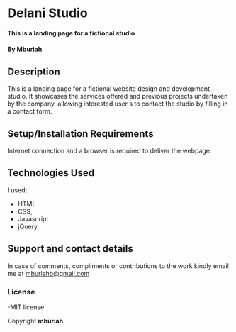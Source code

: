 # Delani Studio
#### This is a landing page for a fictional studio
#### By **Mburiah**
## Description
This is a landing page for a fictional website design and development studio. It showcases the services offered and previous projects undertaken by the company, allowing interested user s to contact the studio by filling in a contact form.
## Setup/Installation Requirements
Internet connection and a browser is required to deliver the webpage.
## Technologies Used
I used;
- HTML
- CSS, 
- Javascript
- jQuery
## Support and contact details
In case of comments, compliments or contributions to the work kindly email me at mburiahb@gmail.com
### License
-MIT license

Copyright **mburiah**
